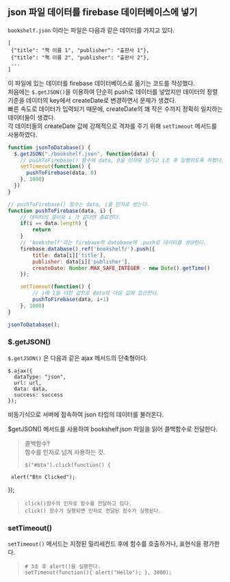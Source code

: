 ## json 파일 데이터를 firebase 데이터베이스에 넣기

`bookshelf.json` 이라는 파일은 다음과 같은 데이터를 가지고 있다.

```
[
 {"title": "책 이름 1", "publisher": "출판사 1"},
 {"title": "책 이름 2", "publisher": "출판사 2"},
 ...
]
```
이 파일에 있는 데이터를 firebase 데이터베이스로 옮기는 코드를 작성했다.  
처음에는 `$.getJSON()`을 이용하여 단순히 push로 데이터를 넣었지만 
데이터의 정렬 기준을 데이터의 key에서 createDate로 변경하면서 문제가 생겼다.  
빠른 속도로 데이터가 입력되기 때문에, createDate의 꽤 작은 수까지 정확히 일치하는 데이터들이 생겼다.  
각 데이터들의 createDate 값에 강제적으로 격차를 주기 위해 `setTimeout` 메서드를 사용하였다.



```javascript
function jsonToDatabase() {
  $.getJSON("./bookshelf.json", function(data) {
	// pushToFirebase() 함수에 data, 0을 인자로 넘기고 1초 후 실행하도록 하였다.
    setTimeout(function() {
      pushToFirebase(data, 0)
    }, 1000)
  })
}

// pushToFirebase() 함수는 data, i를 인자로 받는다.
function pushToFirebase(data, i) {
	// 데이터의 길이와 i 가 같다면 종료한다.
	if(i == data.length) {
		return
	}
	// 'bookshelf'라는 firebase의 database에 .push로 데이터를 생성한다.
	firebase.database().ref('bookshelf/').push({
		title: data[i]['title'],
		publisher: data[i]['publisher'],
		createDate: Number.MAX_SAFE_INTEGER - new Date().getTime()
	});

	setTimeout(function() {
		// i에 1을 더한 값으로 data의 다음 값에 접근한다.
		pushToFirebase(data, i+1)
	}, 1000)
}

jsonToDatabase();
```

### $.getJSON()

`$.getJSON()` 은 다음과 같은 ajax 메서드의 단축형이다. 

```
$.ajax({
  dataType: "json",
  url: url,
  data: data,
  success: success
});
```

비동기식으로 서버에 접속하여 json 타입의 데이터를 불러온다.

$getJSON() 메서드를 사용하여 bookshelf.json 파일을 읽어 콜백함수로 전달한다. 

> 콜백함수?  
> 함수를 인자로 넘겨 사용하는 것.
> 
> ```
> $("#btn").click(function() {
     alert("Btn Clicked");
});
> ```
> click()함수의 인자로 함수를 전달하고 있다.
> click() 함수가 실행되면 인자로 전달된 함수가 실행된다.


### setTimeout()
`setTimeout()` 메서드는 지정된 밀리세컨드 후에 함수를 호출하거나, 표현식을 평가한다.

> ```
> # 3초 후 alert()을 실행한다.
> setTimeout(function(){ alert("Hello"); }, 3000);
> ```

